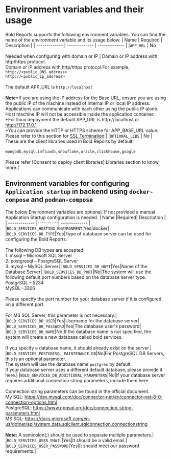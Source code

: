 # Environment variables and their usage

Bold Reports supports the following environment variables. You can find the name of the environment variable and its usage below.
| Name               | Required    | Description |
| -------------      | -------------       | ------------- |
|`APP_URL`           | No <br /><br />Needed when configuring with domain or IP     | Domain or IP address with http/https protocol.<br />Domain or IP address with http/https protocol.For example,<br />`http://<public_DNS_address>`<br />`http://<public_ip_address>`<br /><br />The default APP_URL is `http://localhost`<br /><br /><b>Note</b>*If you are using the IP address for the Base URL, ensure you are using the public IP of the machine instead of internal IP or local IP address. Applications can communicate with each other using the public IP alone. Host machine IP will not be accessible inside the application container.<br />*For linux depoyment the default APP_URL is http://localhost or http://172.17.0.1 <br />*You can provide the HTTP or HTTPS scheme for APP_BASE_URL value.<br />Please refer to this section for [SSL Termination](ssl-termination.md).|
|`OPTIONAL_LIBS`      | No                                                           | 	These are the client libraries used in Bold Reports by default.<br /><br />`mongodb,mysql,influxdb,snowflake,oracle,clickhouse,google`<br /><br />Please refer [Consent to deploy client libraries] Libraries section to know more.|









## Environment variables for configuring `Application startup` in backend using `docker-compose` and `podman-compose`
The below Environment variables are optional. If not provided a manual Application Startup configuration is needed.
| Name                          |Required| Description   | 
| -------------                 |----------| ------------- |
|`BOLD_SERVICES_HOSTING_ENVIRONMENT`|Yes|docker|
|`BOLD_SERVICES_DB_TYPE`|Yes|Type of database server can be used for configuring the Bold Reports.<br/><br />The following DB types are accepted:<br />1. mssql – Microsoft SQL Server<br />2. postgresql – PostgreSQL Server<br />3. mysql – MySQL Server|
|`BOLD_SERVICES_DB_HOST`|Yes|Name of the Database Server|
|`BOLD_SERVICES_DB_PORT`|No|The system will use the following default port numbers based on the database server type.<br />PostgrSQL – 5234<br />MySQL -3306<br /><br />Please specify the port number for your database server if it is configured on a different port.<br /><br />For MS SQL Server, this parameter is not necessary.|
|`BOLD_SERVICES_DB_USER`|Yes|Username for the database server|
|`BOLD_SERVICES_DB_PASSWORD`|Yes|The database user's password|
|`BOLD_SERVICES_DB_NAME`|No|If the database name is not specified, the system will create a new database called bold services.<br /><br />If you specify a database name, it should already exist on the server.|
|`BOLD_SERVICES_POSTGRESQL_MAINTENANCE_DB`|No|For PostgreSQL DB Servers, this is an optional parameter.<br />The system will use the database name `postgres` by default.<br />If your database server uses a different default database, please provide it here.|
|`BOLD_SERVICES_DB_ADDITIONAL_PARAMETERS`|No|If your database server requires additional connection string parameters, include them here.<br /><br />Connection string parameters can be found in the official document.<br />My SQL: https://dev.mysql.com/doc/connector-net/en/connector-net-8-0-connection-options.html<br />PostgreSQL: https://www.npgsql.org/doc/connection-string-parameters.html<br />MS SQL: https://docs.microsoft.com/en-us/dotnet/api/system.data.sqlclient.sqlconnection.connectionstring<br /><br /><b>Note:</b> A semicolon(;) should be used to separate multiple parameters.|
|`BOLD_SERVICES_USER_EMAIL`|Yes|It should be a valid email.|
|`BOLD_SERVICES_USER_PASSWORD`|Yes|It should meet our password requirements.|

